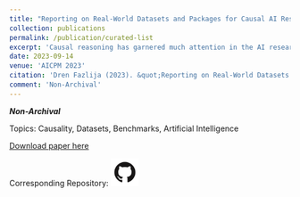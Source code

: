 ```yaml
---
title: "Reporting on Real-World Datasets and Packages for Causal AI Research"
collection: publications
permalink: /publication/curated-list
excerpt: 'Causal reasoning has garnered much attention in the AI research community, resulting in an influx of causality-based AI methods in recent years. We believe that this sudden rise of Causal AI has led to many publications that primarily evaluate their proposed algorithms in specifically designed experimental setups. Hence, comparisons between different causal methods, as well as existing state-of-the-art non-causal approaches, become increasingly more difficult. To make Causal AI more accessible and to facilitate comparisons to non-causal methods, we analyze the use of real-world datasets and existing causal inference tools within relevant publications. Furthermore, we support our hypothesis by outlining well-established tools for benchmarking different trustworthy aspects of AI models (interpretability, fairness, robustness, privacy, and safety) healthcare tools and how these systems are not prevalent in respective Causal AI publications.'
date: 2023-09-14
venue: 'AICPM 2023'
citation: 'Dren Fazlija (2023). &quot;Reporting on Real-World Datasets and Packages for Causal AI Research&quot; In <i>Artificial Intelligence, Causality and Personalised Medicine Symposium 2023</i>.'
comment: 'Non-Archival'
---
```


***Non-Archival***

Topics: Causality, Datasets, Benchmarks, Artificial Intelligence

[Download paper here](http://DrenFazlija.github.io/files/AICPM_2023.pdf)

Corresponding Repository: [<img src="../images/GitHub-Mark.png" width="50" height="50">](https://github.com/L3S/causality-for-trustworthy-ai/tree/main)
